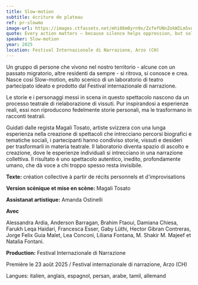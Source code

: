 ```yaml
---
title: Slow-motion
subtitle: écriture de plateau
ref: pr-slowmo
image-url: https://images.ctfassets.net/mhi86m0yrn9x/ZxfefUNnZokWILm5vdfsg/e94de7220f8d4aa109dd5021b06a3604/slowmotion.jpg
quote: Every action matters – because silence helps oppression, but solidarity builds freedom.
speaker: Slow-motion
year: 2025
location: Festival Internazionale di Narrazione, Arzo (CH)
---
```


Un gruppo di persone che vivono nel nostro territorio - alcune con un passato migratorio, altre residenti da sempre - si ritrova, si conosce e crea. Nasce cosí Slow-motion, esito scenico di un laboratorio di teatro partecipato ideato e prodotto dal Festival internazionale di narrazione. 

Le storie e i personaggi messi in scena in questo spettacolo nascono da un processo teatrale di rielaborazione di vissuti. Pur inspirandosi a esperienze reali, essi non riproducono fedelmente storie personali, ma le trasformano in racconti teatrali. 

Guidati dalle regista Magali Tosato, artiste svizzera con una lunga esperienza nella creazione di spettacoli che intrecciano percorsi biografici e tematiche sociali, i partecipanti hanno condiviso storie, vissuti e desideri per trasformarli in materia teatrale. Il laboratorio diventa spazio di ascolto e creazione, dove le esperienze individuali si intrecciano in una narrazione collettiva. Il risultato è uno spettacolo autentico, inedito, profondamente umano, che dà voce a chi troppo spesso resta invisibile. 



**Texte:** création collective à partir de récits personnels et d'improvisations  

**Version scénique et mise en scène:** Magali Tosato

**Assistanat artistique:** Amanda Ostinelli


**Avec**

Alessandra Ardia, Anderson Barragan, Brahim Ftaoui, Damiana Chiesa, Farukh Leqa Haidari, Francesca Esser, Gaby Lüthi, Hector Gibran Contreras, Jorge Felix Guia Malet, Lea Conconi, Liliana Fontana, M. Shakir M. Majeef et Natalia Fontani. 

**Production:** Festival Internazionale di Narrazione



Première le 23 août 2025 / Festival internazionale di narrazione, Arzo (CH)

Langues: italien, anglais, espagnol, persan, arabe, tamil, allemand
